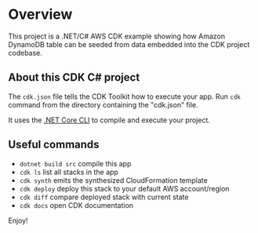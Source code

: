 # Overview

This project is a .NET/C# AWS CDK example showing how Amazon DynamoDB table
can be seeded from data embedded into the CDK project codebase.

## About this CDK C# project

The `cdk.json` file tells the CDK Toolkit how to execute your app. 
Run `cdk` command from the directory containing the "cdk.json" file.

It uses the [.NET Core CLI](https://docs.microsoft.com/dotnet/articles/core/) to compile and execute your project.

## Useful commands

* `dotnet build src` compile this app
* `cdk ls`           list all stacks in the app
* `cdk synth`       emits the synthesized CloudFormation template
* `cdk deploy`      deploy this stack to your default AWS account/region
* `cdk diff`        compare deployed stack with current state
* `cdk docs`        open CDK documentation

Enjoy!
